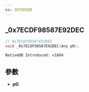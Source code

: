 ```yaml
---
ns: INTERIOR
---
```

## _0x7ECDF98587E92DEC

```c
// 0x7ECDF98587E92DEC
void _0x7ECDF98587E92DEC(Any p0);
```

```
NativeDB Introduced: v1604
```

## 參數
* **p0**:
